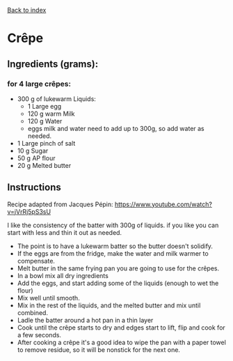 [Back to index](../index.MD)

# Crêpe
## Ingredients (grams):

### for 4 large crêpes:

* 300 g of lukewarm Liquids:
  * 1 Large egg
  * 120 g warm Milk 
  * 120 g Water 
  * eggs milk and water need to add up to 300g, so add water as needed.
* 1 Large pinch of salt
* 10 g Sugar
* 50 g AP flour
* 20 g Melted butter 

## Instructions

Recipe adapted from Jacques Pépin: https://www.youtube.com/watch?v=jVrRj5pS3sU

I like the consistency of the batter with 300g of liquids. if you like you can start with less and thin it out as needed.

* The point is to have a lukewarm batter so the butter doesn't solidify.
* If the eggs are from the fridge, make the water and milk warmer to compensate. 
* Melt butter in the same frying pan you are going to use for the crêpes.
* In a bowl mix all dry ingredients
* Add the eggs, and start adding some of the liquids (enough to wet the flour)
* Mix well until smooth.
* Mix in the rest of the liquids, and the melted butter and mix until combined.
* Ladle the batter around a hot pan in a thin layer
* Cook until the crêpe starts to dry and edges start to lift, flip and cook for a few seconds.
* After cooking a crêpe it's a good idea to wipe the pan with a paper towel to remove residue, so it will be nonstick for the next one. 
